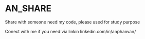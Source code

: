 # AN_SHARE
Share with someone need my code, please used for study purpose

Conect with me if you need via linkin
linkedin.com/in/anphanvan/

